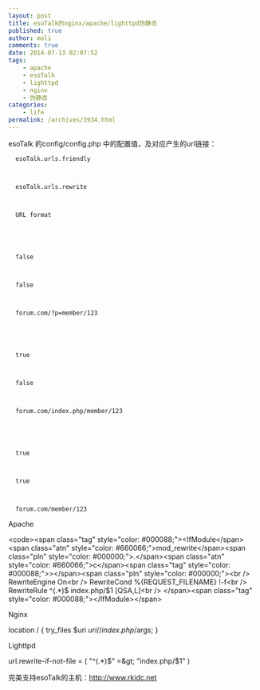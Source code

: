 ```yaml
---
layout: post
title: esoTalk的nginx/apache/lighttpd伪静态
published: true
author: moli
comments: true
date: 2014-07-13 02:07:52
tags:
    - apache
    - esoTalk
    - lighttpd
    - nginx
    - 伪静态
categories:
    - life
permalink: /archives/3934.html
---
```


  esoTalk 的config/config.php 中的配置值，及对应产生的url链接：



  
    
      esoTalk.urls.friendly
    
    
    
      esoTalk.urls.rewrite
    
    
    
      URL format
    
  
  
  
    
      false
    
    
    
      false
    
    
    
      forum.com/?p=member/123
    
  
  
  
    
      true
    
    
    
      false
    
    
    
      forum.com/index.php/member/123
    
  
  
  
    
      true
    
    
    
      true
    
    
    
      forum.com/member/123
    
  



  Apache


&lt;code>&lt;span class="tag" style="color: #000088;">&lt;IfModule&lt;/span>&lt;span class="atn" style="color: #660066;">mod_rewrite&lt;/span>&lt;span class="pln" style="color: #000000;">.&lt;/span>&lt;span class="atn" style="color: #660066;">c&lt;/span>&lt;span class="tag" style="color: #000088;">&gt;&lt;/span>&lt;span class="pln" style="color: #000000;">&lt;br />
RewriteEngine On&lt;br />
RewriteCond %{REQUEST_FILENAME} !-f&lt;br />
RewriteRule ^(.*)$ index.php/$1 [QSA,L]&lt;br />
&lt;/span>&lt;span class="tag" style="color: #000088;">&lt;/IfModule&gt;&lt;/span>


  Nginx


location / {
    try_files $uri $uri/ /index.php/$args;
}



  Lighttpd


url.rewrite-if-not-file = (
    "^(.*)$" =&gt; "index.php/$1"
)


完美支持esoTalk的主机：http://www.rkidc.net